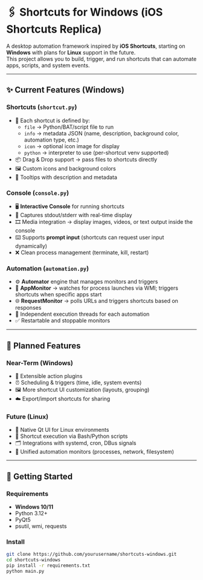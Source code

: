 # 🖇️ Shortcuts for Windows (iOS Shortcuts Replica)

A desktop automation framework inspired by **iOS Shortcuts**, starting on **Windows** with plans for **Linux** support in the future.  
This project allows you to build, trigger, and run shortcuts that can automate apps, scripts, and system events.

---

## ✨ Current Features (Windows)

### Shortcuts (`shortcut.py`)
- 🎯 Each shortcut is defined by:
  - `file` → Python/BAT/script file to run  
  - `info` → metadata JSON (name, description, background color, automation type, etc.)  
  - `icon` → optional icon image for display  
  - `python` → interpreter to use (per-shortcut venv supported)  
- 📦 Drag & Drop support → pass files to shortcuts directly  
- 🖼️ Custom icons and background colors  
- 📝 Tooltips with description and metadata  

### Console (`console.py`)
- 🖥️ **Interactive Console** for running shortcuts  
- 🔎 Captures stdout/stderr with real-time display  
- 🎞️ Media integration → display images, videos, or text output inside the console  
- ⌨️ Supports **prompt input** (shortcuts can request user input dynamically)  
- ❌ Clean process management (terminate, kill, restart)  

### Automation (`automation.py`)
- ⚙️ **Automator** engine that manages monitors and triggers  
- 👀 **AppMonitor** → watches for process launches via WMI; triggers shortcuts when specific apps start  
- 🌐 **RequestMonitor** → polls URLs and triggers shortcuts based on responses  
- 🔄 Independent execution threads for each automation  
- ✅ Restartable and stoppable monitors  

---

## 📌 Planned Features

### Near-Term (Windows)
- 🔌 Extensible action plugins  
- ⏰ Scheduling & triggers (time, idle, system events)  
- 🖼️ More shortcut UI customization (layouts, grouping)  
- ☁️ Export/import shortcuts for sharing  

### Future (Linux)
- 🐧 Native Qt UI for Linux environments  
- 🔧 Shortcut execution via Bash/Python scripts  
- 🗂️ Integrations with systemd, cron, DBus signals  
- 🔌 Unified automation monitors (processes, network, filesystem)  

---

## 🚀 Getting Started

### Requirements
- **Windows 10/11**  
- Python 3.12+  
- PyQt5  
- psutil, wmi, requests  

### Install
```bash
git clone https://github.com/yourusername/shortcuts-windows.git
cd shortcuts-windows
pip install -r requirements.txt
python main.py

